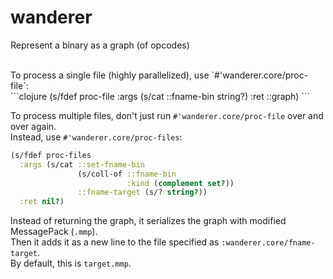 # wanderer
Represent a binary as a graph (of opcodes)

<br>
To process a single file (highly parallelized), use `#'wanderer.core/proc-file`:<br>
```clojure
(s/fdef proc-file
  :args (s/cat ::fname-bin string?)
  :ret ::graph)
```

To process multiple files, don't just run `#'wanderer.core/proc-file` over and over again.<br>
Instead, use `#'wanderer.core/proc-files`:<br>
```clojure
(s/fdef proc-files
  :args (s/cat ::set-fname-bin
               (s/coll-of ::fname-bin
                          :kind (complement set?))
               ::fname-target (s/? string?))
  :ret nil?)
```
Instead of returning the graph, it serializes the graph with modified MessagePack (`.mmp`).<br>
Then it adds it as a new line to the file specified as `:wanderer.core/fname-target`.<br>
By default, this is `target.mmp`.<br>
